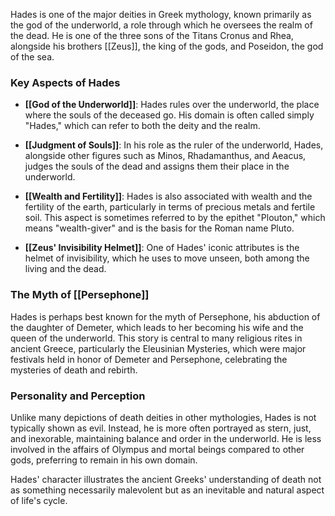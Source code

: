 Hades is one of the major deities in Greek mythology, known primarily as the god of the underworld, a role through which he oversees the realm of the dead. He is one of the three sons of the Titans Cronus and Rhea, alongside his brothers [[Zeus]], the king of the gods, and Poseidon, the god of the sea.

### Key Aspects of Hades

- **[[God of the Underworld]]**: Hades rules over the underworld, the place where the souls of the deceased go. His domain is often called simply "Hades," which can refer to both the deity and the realm.

- **[[Judgment of Souls]]**: In his role as the ruler of the underworld, Hades, alongside other figures such as Minos, Rhadamanthus, and Aeacus, judges the souls of the dead and assigns them their place in the underworld.

- **[[Wealth and Fertility]]**: Hades is also associated with wealth and the fertility of the earth, particularly in terms of precious metals and fertile soil. This aspect is sometimes referred to by the epithet "Plouton," which means "wealth-giver" and is the basis for the Roman name Pluto.

- **[[Zeus' Invisibility Helmet]]**: One of Hades' iconic attributes is the helmet of invisibility, which he uses to move unseen, both among the living and the dead.

### The Myth of [[Persephone]]

Hades is perhaps best known for the myth of Persephone, his abduction of the daughter of Demeter, which leads to her becoming his wife and the queen of the underworld. This story is central to many religious rites in ancient Greece, particularly the Eleusinian Mysteries, which were major festivals held in honor of Demeter and Persephone, celebrating the mysteries of death and rebirth.

### Personality and Perception

Unlike many depictions of death deities in other mythologies, Hades is not typically shown as evil. Instead, he is more often portrayed as stern, just, and inexorable, maintaining balance and order in the underworld. He is less involved in the affairs of Olympus and mortal beings compared to other gods, preferring to remain in his own domain.

Hades' character illustrates the ancient Greeks' understanding of death not as something necessarily malevolent but as an inevitable and natural aspect of life's cycle.

